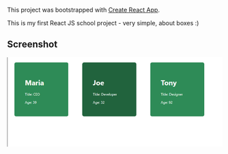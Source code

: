 This project was bootstrapped with [Create React App](https://github.com/facebook/create-react-app).

This is my first React JS school project - very simple, about boxes :)

## Screenshot

![1_boxes screenshot](./public/1-screenshot.png?raw=true)